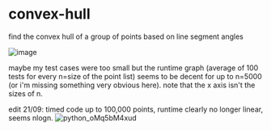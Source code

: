 # convex-hull
find the convex hull of a group of points based on line segment angles

![image](https://user-images.githubusercontent.com/111729660/189994494-dc153d38-e44f-4b6a-89eb-41a41dfcfc85.png)


maybe my test cases were too small but the runtime graph (average of 100 tests for every n=size of the point list) seems to be decent for up to n=5000 (or i'm missing something very obvious here). note that the x axis isn't the sizes of n.

edit 21/09: timed code up to 100,000 points, runtime clearly no longer linear, seems nlogn.
![python_oMq5bM4xud](https://user-images.githubusercontent.com/111729660/191509531-4a82d41b-152e-4644-bcc6-7b0be3902e40.png)
